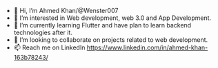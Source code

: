 - 👋 Hi, I’m Ahmed Khan/@Wenster007
- 👀 I’m interested in Web development, web 3.0 and App Development.
- 🌱 I’m currently learning Flutter and have plan to learn backend technologies after it.
- 💞️ I’m looking to collaborate on projects related to web development.
- 📫 Reach me on LinkedIn https://www.linkedin.com/in/ahmed-khan-163b78243/
<!---
Wenster007/Wenster007 is a ✨ special ✨ repository because its `README.md` (this file) appears on your GitHub profile.
You can click the Preview link to take a look at your changes.
--->
